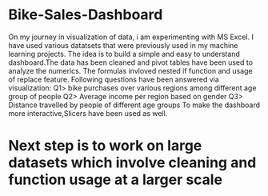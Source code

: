 # Bike-Sales-Dashboard
On my journey in visualization of data, i am experimenting with MS Excel. I have used various datatsets that were previously used in my machine learning projects.
The idea is to build a simple and easy to understand dashboard.The data has been cleaned and pivot tables have been used to analyze the numerics.
The formulas invloved nested if function and usage of replace feature. Following questions have been answered via visualization:
Q1> bike purchases over various regions among different age group of people
Q2> Average income per region based on gender
Q3> Distance travelled by people of different age groups
To make the dashboard more interactive,Slicers have been used as well.
# Next step is to work on large datasets which involve cleaning and function usage at a larger scale
